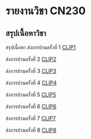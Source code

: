 # รายงานวิชา CN230
## สรุปเนื้อหาวิชา

สรุปเนื้อหา
ส่งการบ้านครั้งที่ 1
[CLIP1](https://youtu.be/IyKyMtiQF5Q)

ส่งการบ้านครั้งที่ 2
[CLIP2](https://youtu.be/AhHoyF2xnng)

ส่งการบ้านครั้งที่ 3
[CLIP3](https://youtu.be/nflcyI8XoiA)

ส่งการบ้านครั้งที่ 4
[CLIP4](https://youtu.be/bEka1oMBni0)

ส่งการบ้านครั้งที่ 5
[CLIP5](https://youtu.be/tH1uvTTxsqw)

ส่งการบ้านครั้งที่ 6
[CLIP6](https://youtu.be/73PG4tqJF4I)

ส่งการบ้านครั้งที่ 7
[CLIP7]()

ส่งการบ้านครั้งที่ 8
[CLIP8]()






